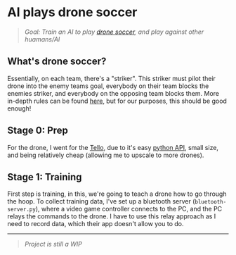 # AI plays drone soccer

> _Goal: Train an AI to play [drone soccer](https://www.dronesoccer.us/), and play against other huamans/AI_

## What's drone soccer?

Essentially, on each team, there's a "striker". This striker must pilot their drone into the enemy teams goal, everybody on their team blocks the enemies striker, and everybody on the opposing team blocks them. More in-depth rules can be found [here](https://www.dronesoccer.us/intro), but for our purposes, this should be good enough!

## Stage 0: Prep

For the drone, I went for the [Tello](https://www.ryzerobotics.com/tello), due to it's easy [python API](https://djitellopy.readthedocs.io/en/latest/), small size, and being relatively cheap (allowing me to upscale to more drones).

## Stage 1: Training

First step is training, in this, we're going to teach a drone how to go through the hoop. To collect training data, I've set up a bluetooth server (`bluetooth-server.py`), where a video game controller connects to the PC, and the PC relays the commands to the drone. I have to use this relay approach as I need to record data, which their app doesn't allow you to do.

---

> _Project is still a WIP_

